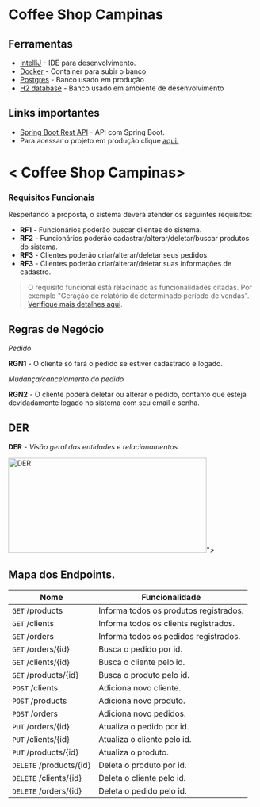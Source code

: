 # Coffee Shop Campinas

## Ferramentas
* [IntelliJ](https://www.jetbrains.com/idea/) - IDE para desenvolvimento.
* [Docker](https://www.docker.com/) - Container para subir o banco
* [Postgres](https://www.postgresql.org/) - Banco usado em produção
* [H2 database](https://www.h2database.com/html/main.html) - Banco usado em ambiente de desenvolvimento

## Links importantes
* [Spring Boot Rest API](https://medium.com/better-programming/building-a-spring-boot-rest-api-a-php-developers-view-part-i-6add2e794646) -  API com Spring Boot.
* Para acessar o projeto em produção clique [aqui.]()
# < Coffee Shop Campinas>


### Requisitos Funcionais
Respeitando a proposta, o sistema deverá atender os seguintes requisitos:

* **RF1** - Funcionários poderão buscar clientes do sistema.
* **RF2** - Funcionários poderão cadastrar/alterar/deletar/buscar produtos do sistema.
* **RF3** - Clientes poderão criar/alterar/deletar seus pedidos
* **RF3** - Clientes poderão criar/alterar/deletar suas informações de cadastro.


> O requisito funcional está relacinado as funcionalidades citadas. Por exemplo "Geração de relatório de determinado período de vendas". [Verifique mais detalhes aqui](https://codificar.com.br/requisitos-funcionais-nao-funcionais/).

## Regras de Negócio

_Pedido_

**RGN1** -  O cliente só fará o pedido se estiver cadastrado e logado.

_Mudança/cancelamento do pedido_

**RGN2** - O cliente poderá deletar ou alterar o pedido, contanto que esteja devidadamente logado no sistema com seu email e senha.


## DER

**DER** - *Visão geral das entidades e relacionamentos*



<a data-flickr-embed="true" href="https://www.flickr.com/photos/200770519@N03/53757582498/in/dateposted-public/" title="DER"><img src="https://live.staticflickr.com/65535/53757582498_27ab7091f4_w.jpg" width="400" height="191" alt="DER"/></a><script async src="//embedr.flickr.com/assets/client-code.js" charset="utf-8"></script>">


## Mapa dos Endpoints.


| Nome                        | Funcionalidade                         |
|-----------------------------|----------------------------------------|
| ```GET``` /products         | Informa todos os produtos registrados. |
| ```GET``` /clients          | Informa todos os clients registrados.  |
| ```GET``` /orders           | Informa todos os pedidos registrados.  |
| ```GET``` /orders/{id}      | Busca o pedido por id.                 |
| ```GET``` /clients/{id}     | Busca o cliente pelo id.               |
| ```GET``` /products/{id}    | Busca o produto pelo id.               |
| ```POST``` /clients         | Adiciona novo  cliente.                |
| ```POST``` /products        | Adiciona novo produto.                 |
| ```POST``` /orders          | Adiciona novo pedidos.                 |
| ```PUT``` /orders/{id}      | Atualiza o pedido por id.              |
| ```PUT``` /clients/{id}     | Atualiza o cliente pelo id.            |
| ```PUT``` /products/{id}    | Atualiza o produto.                    |
| ```DELETE``` /products/{id} | Deleta o produto por id.               |
| ```DELETE``` /clients/{id}  | Deleta o cliente pelo id.              |
| ```DELETE``` /orders/{id}   | Deleta o pedido pelo id.               |


